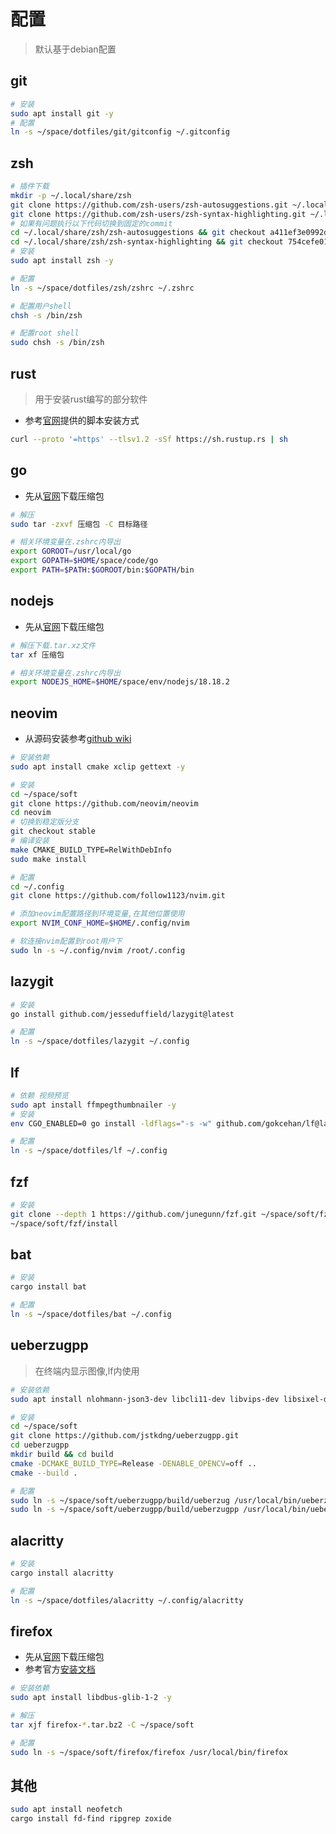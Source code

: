 # 配置

> 默认基于debian配置

## git

```bash
# 安装
sudo apt install git -y
# 配置
ln -s ~/space/dotfiles/git/gitconfig ~/.gitconfig
```
## zsh

```bash
# 插件下载
mkdir -p ~/.local/share/zsh
git clone https://github.com/zsh-users/zsh-autosuggestions.git ~/.local/share/zsh/zsh-autosuggestions
git clone https://github.com/zsh-users/zsh-syntax-highlighting.git ~/.local/share/zsh/zsh-syntax-highlighting
# 如果有问题执行以下代码切换到固定的commit
cd ~/.local/share/zsh/zsh-autosuggestions && git checkout a411ef3e0992d4839f0732ebeb9823024afaaaa8
cd ~/.local/share/zsh/zsh-syntax-highlighting && git checkout 754cefe0181a7acd42fdcb357a67d0217291ac47
# 安装
sudo apt install zsh -y

# 配置
ln -s ~/space/dotfiles/zsh/zshrc ~/.zshrc

# 配置用户shell
chsh -s /bin/zsh

# 配置root shell
sudo chsh -s /bin/zsh
```

## rust

>  用于安装rust编写的部分软件

* 参考[官网](https://www.rust-lang.org/)提供的脚本安装方式
```bash
curl --proto '=https' --tlsv1.2 -sSf https://sh.rustup.rs | sh
```
## go

* 先从[官网](https://go.dev/)下载压缩包

```bash
# 解压
sudo tar -zxvf 压缩包 -C 目标路径

# 相关环境变量在.zshrc内导出
export GOROOT=/usr/local/go
export GOPATH=$HOME/space/code/go
export PATH=$PATH:$GOROOT/bin:$GOPATH/bin
```

## nodejs

* 先从[官网](https://nodejs.org)下载压缩包
```bash
# 解压下载.tar.xz文件
tar xf 压缩包

# 相关环境变量在.zshrc内导出
export NODEJS_HOME=$HOME/space/env/nodejs/18.18.2
```

## neovim

* 从源码安装参考[github wiki](https://github.com/neovim/neovim/wiki/Building-Neovim)

```bash
# 安装依赖
sudo apt install cmake xclip gettext -y

# 安装
cd ~/space/soft
git clone https://github.com/neovim/neovim
cd neovim
# 切换到稳定版分支
git checkout stable
# 编译安装
make CMAKE_BUILD_TYPE=RelWithDebInfo
sudo make install

# 配置
cd ~/.config
git clone https://github.com/follow1123/nvim.git

# 添加neovim配置路径到环境变量,在其他位置使用
export NVIM_CONF_HOME=$HOME/.config/nvim

# 软连接nvim配置到root用户下
sudo ln -s ~/.config/nvim /root/.config
```
## lazygit

```bash
# 安装
go install github.com/jesseduffield/lazygit@latest

# 配置
ln -s ~/space/dotfiles/lazygit ~/.config
```

## lf

```bash
# 依赖 视频预览
sudo apt install ffmpegthumbnailer -y
# 安装
env CGO_ENABLED=0 go install -ldflags="-s -w" github.com/gokcehan/lf@latest

# 配置
ln -s ~/space/dotfiles/lf ~/.config
```

## fzf

```bash
# 安装
git clone --depth 1 https://github.com/junegunn/fzf.git ~/space/soft/fzf
~/space/soft/fzf/install
```
## bat 


```bash
# 安装
cargo install bat

# 配置
ln -s ~/space/dotfiles/bat ~/.config
```

## ueberzugpp

> 在终端内显示图像,lf内使用

```bash
# 安装依赖
sudo apt install nlohmann-json3-dev libcli11-dev libvips-dev libsixel-dev libchafa-dev openssl libtbb-dev libspdlog-dev libfmt-dev libxcb-res0-dev -y

# 安装
cd ~/space/soft
git clone https://github.com/jstkdng/ueberzugpp.git
cd ueberzugpp 
mkdir build && cd build
cmake -DCMAKE_BUILD_TYPE=Release -DENABLE_OPENCV=off ..
cmake --build .

# 配置
sudo ln -s ~/space/soft/ueberzugpp/build/ueberzug /usr/local/bin/ueberzug
sudo ln -s ~/space/soft/ueberzugpp/build/ueberzugpp /usr/local/bin/ueberzugpp
```
## alacritty

```bash
# 安装
cargo install alacritty

# 配置
ln -s ~/space/dotfiles/alacritty ~/.config/alacritty
```

## firefox

* 先从[官网](https://www.mozilla.org/zh-CN/firefox/new/)下载压缩包
* 参考官方[安装文档](https://support.mozilla.org/zh-CN/kb/linux-firefox)

```bash
# 安装依赖
sudo apt install libdbus-glib-1-2 -y

# 解压
tar xjf firefox-*.tar.bz2 -C ~/space/soft

# 配置
sudo ln -s ~/space/soft/firefox/firefox /usr/local/bin/firefox
```
## 其他

```bash
sudo apt install neofetch
cargo install fd-find ripgrep zoxide
```
